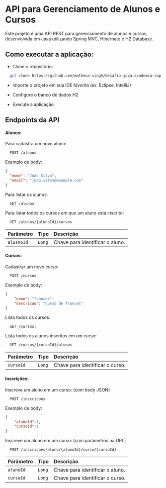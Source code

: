 
# API para Gerenciamento de Alunos e Cursos

Este projeto é uma API REST para gerenciamento de alunos e cursos, desenvolvida em Java utilizando Spring MVC, Hibernate e H2 Database.


## Como executar a aplicação:


- Clone o repositório:

```bash
  git clone https://github.com/matheus-singh/desafio-java-academia-sap
```

 
- Importe o projeto em sua IDE favorita (ex: Eclipse, IntelliJ)

- Configure o banco de dados H2

- Execute a aplicação




## Endpoints da API

#### Alunos:

Para cadastra um novo aluno:

```http
  POST /alunos
```

Exemplo de body:

```json
{
  "nome": "João Silva",
  "email": "joao.silva@example.com"
}
```

Para listar os alunos:

```http
  GET /alunos
```

Para listar todos os cursos em que um aluno está inscrito:

```http
  GET /alunos/{alunoId}/cursos
```

| Parâmetro   | Tipo       | Descrição                           |
| :---------- | :--------- | :---------------------------------- |
| `alusnoId` | `Long` | Chave para identificar o aluno. |



#### Cursos:

Cadastrar um novo curso:

```http
  POST /cursos
```

Exemplo de body:

```json
{
	"nome": "frances",
	"descricao": "Curso de frances"
}
```

Lista todos os cursos:

```http
  GET /cursos: 
```

Lista todos os alunos inscritos em um curso:

```http
  GET /cursos/{cursoId}/alunos
  ```

| Parâmetro   | Tipo       | Descrição                           |
| :---------- | :--------- | :---------------------------------- |
| `cursoId` | `Long` | Chave para identificar o curso. |


#### Inscrições:

Inscreve um aluno em um curso: (com body JSON)

```http
  POST /inscricoes
```
Exemplo de body:

```json
{
	"alunoId":1,
	"cursoId":1
}
```

Inscreve um aluno em um curso: (com parâmetros na URL)

```http
  POST /inscricoes/aluno/{alunoId}/curso/{cursoId}
  ```

| Parâmetro   | Tipo       | Descrição                           |
| :---------- | :--------- | :---------------------------------- |
| `alunoId` | `Long` | Chave para identificar o aluno. |
| `cursoId` | `Long` | Chave para identificar o curso. |
